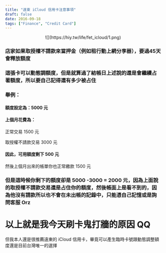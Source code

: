 ```yaml
---
title: "遠東 iCloud 信用卡注意事項"
draft: false
date: 2016-09-18
tags: ["Finance", "Credit Card"]
---
```



<center>
![](https://hiy.tw/life/fet_icloud/1.png)
</center>

<!--more-->


### 店家如果取授權不請款來當押金（例如租行動上網分享器），要過45天會釋放額度

### 這張卡可以動態調額度，但是就算過了結帳日上述說的還是會繼續占著額度，所以要自己記得還有多少被占住


### 舉例：

#### 額度設定為：5000 元

#### 上個月花費為：

正常交易 1500	元

取授權不請款交易 3000 元
	
#### 因此，可用額度剩下 500 元

然後上個月出來的帳單你也正常繳款 1500 元

### 但是這時候你剩下的額度卻是 5000 -3000 = 2000 元，因為上面說的取授權不請款交易還是占住你的額度，然後帳面上是看不到的，因為他沒有請款所以也不會在未出帳的記錄中，只能憑自己記憶或是詢問客服 Orz


# 以上就是我今天刷卡鬼打牆的原因 QQ


但我本人還是很推薦遠東的 iCloud 信用卡，畢竟可以產生臨時卡號跟動態調整額度還是目前台灣唯一的選擇






